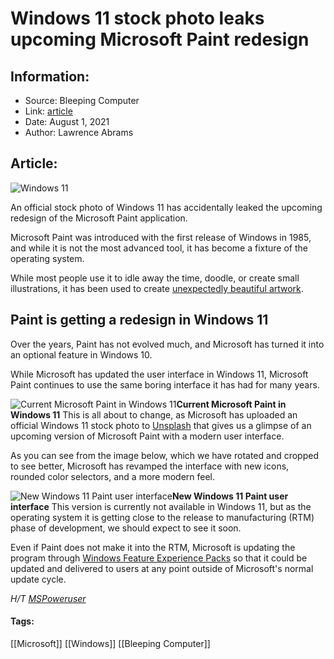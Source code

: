 # Windows 11 stock photo leaks upcoming Microsoft Paint redesign
### 

## Information:
+ Source: Bleeping Computer
+ Link: [article](https://www.bleepingcomputer.com/news/microsoft/windows-11-stock-photo-leaks-upcoming-microsoft-paint-redesign/)
+ Date: August 1, 2021
+ Author: Lawrence Abrams


## Article:
![Windows 11](https://www.bleepstatic.com/content/hl-images/2021/06/15/Win--11-flare.jpg)


An official stock photo of Windows 11 has accidentally leaked the upcoming redesign of the Microsoft Paint application.


Microsoft Paint was introduced with the first release of Windows in 1985, and while it is not the most advanced tool, it has become a fixture of the operating system.



While most people use it to idle away the time, doodle, or create small illustrations, it has been used to create [unexpectedly beautiful artwork](https://www.vice.com/en/article/wjzdmx/meet-the-artists-whove-dedicated-themselves-to-ms-paint).


Paint is getting a redesign in Windows 11
-----------------------------------------


Over the years, Paint has not evolved much, and Microsoft has turned it into an optional feature in Windows 10.


While Microsoft has updated the user interface in Windows 11, Microsoft Paint continues to use the same boring interface it has had for many years.



![Current Microsoft Paint in Windows 11](https://www.bleepstatic.com/images/news/Microsoft/p/paint/windows-11-redesign/current-paint.jpg)**Current Microsoft Paint in Windows 11**
This is all about to change, as Microsoft has uploaded an official Windows 11 stock photo to [Unsplash](https://unsplash.com/photos/GHSZn5d_44A) that gives us a glimpse of an upcoming version of Microsoft Paint with a modern user interface.


As you can see from the image below, which we have rotated and cropped to see better, Microsoft has revamped the interface with new icons, rounded color selectors, and a more modern feel.



![New Windows 11 Paint user interface](https://www.bleepstatic.com/images/news/Microsoft/p/paint/windows-11-redesign/leaked-image.jpg)**New Windows 11 Paint user interface**
This version is currently not available in Windows 11, but as the operating system it is getting close to the release to manufacturing (RTM) phase of development, we should expect to see it soon.


Even if Paint does not make it into the RTM, Microsoft is updating the program through [Windows Feature Experience Packs](https://www.bleepingcomputer.com/news/microsoft/microsoft-tests-new-method-to-release-windows-10-features-and-fixes/) so that it could be updated and delivered to users at any point outside of Microsoft's normal update cycle.


*H/T [MSPoweruser](https://mspoweruser.com/mockup-gives-us-a-good-look-at-ms-paint-for-windows-11/)*




#### Tags:
[[Microsoft]] [[Windows]] [[Bleeping Computer]]
